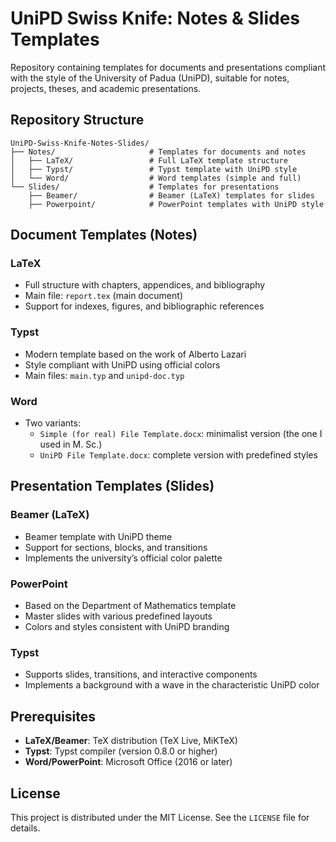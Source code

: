 # UniPD Swiss Knife: Notes & Slides Templates

Repository containing templates for documents and presentations compliant with the style of the University of Padua (UniPD), suitable for notes, projects, theses, and academic presentations.

## Repository Structure

```
UniPD-Swiss-Knife-Notes-Slides/
├── Notes/                     # Templates for documents and notes
│   ├── LaTeX/                 # Full LaTeX template structure
│   ├── Typst/                 # Typst template with UniPD style
│   └── Word/                  # Word templates (simple and full)
└── Slides/                    # Templates for presentations
    ├── Beamer/                # Beamer (LaTeX) templates for slides
    ├── Powerpoint/            # PowerPoint templates with UniPD style
```

## Document Templates (Notes)

### LaTeX
- Full structure with chapters, appendices, and bibliography
- Main file: `report.tex` (main document)
- Support for indexes, figures, and bibliographic references

### Typst
- Modern template based on the work of Alberto Lazari
- Style compliant with UniPD using official colors
- Main files: `main.typ` and `unipd-doc.typ`

### Word
- Two variants:
  - `Simple (for real) File Template.docx`: minimalist version (the one I used in M. Sc.)
  - `UniPD File Template.docx`: complete version with predefined styles

## Presentation Templates (Slides)

### Beamer (LaTeX)
- Beamer template with UniPD theme
- Support for sections, blocks, and transitions
- Implements the university’s official color palette

### PowerPoint
- Based on the Department of Mathematics template
- Master slides with various predefined layouts
- Colors and styles consistent with UniPD branding

### Typst
- Supports slides, transitions, and interactive components
- Implements a background with a wave in the characteristic UniPD color

## Prerequisites

- **LaTeX/Beamer**: TeX distribution (TeX Live, MiKTeX)
- **Typst**: Typst compiler (version 0.8.0 or higher)
- **Word/PowerPoint**: Microsoft Office (2016 or later)

## License

This project is distributed under the MIT License. See the `LICENSE` file for details.